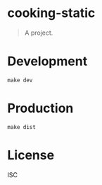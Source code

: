 # cooking-static
> A project.

# Development

```shell
make dev
```

# Production
```
make dist
```

# License
ISC
